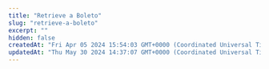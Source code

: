 ```yaml
---
title: "Retrieve a Boleto"
slug: "retrieve-a-boleto"
excerpt: ""
hidden: false
createdAt: "Fri Apr 05 2024 15:54:03 GMT+0000 (Coordinated Universal Time)"
updatedAt: "Thu May 30 2024 14:37:07 GMT+0000 (Coordinated Universal Time)"
---
```

